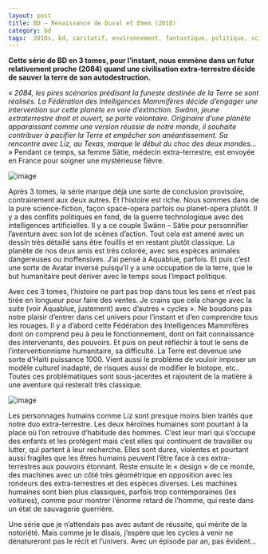 ```yaml
---
layout: post
title: BD – Renaissance de Duval et Emem (2018)
category: bd
tags:  2010s, bd, caritatif, environnement, fantastique, politique, science-fiction, space opera
---
```



**Cette série de BD en 3 tomes, pour l’instant, nous emmène dans un futur relativement proche (2084) quand une civilisation extra-terrestre décide de sauver la terre de son autodestruction.**


*« 2084, les pires scénarios prédisant la funeste destinée de la Terre se sont réalisés. La Fédération des Intelligences Mammifères décide d’engager une intervention sur cette planète en voie d’extinction. Swänn, jeune extraterrestre droit et ouvert, se porte volontaire. Originaire d’une planète apparaissant comme une version réussie de notre monde, il souhaite contribuer à pacifier la Terre et empêcher son anéantissement. Sa rencontre avec Liz, au Texas, marque le début du choc des deux mondes… »* Pendant ce temps, sa femme Sätie, médecin extra-terrestre, est envoyée en France pour soigner une mystérieuse fièvre.

![image](https://filedn.eu/llqi9IBxlYouGRXYG2xlROb/img/2021/renaissance1.jpg)

Après 3 tomes, la série marque déjà une sorte de conclusion provisoire, contrairement aux deux autres. Et l’histoire est riche. Nous sommes dans de la pure science-fiction, façon space-opera parfois ou planet-opera plutôt. Il y a des conflits politiques en fond, de la guerre technologique avec des intelligences artificielles. Il y a ce couple Swänn – Sätie pour personnifier l’aventure avec son lot de scènes d’action. Tout cela est amené avec un dessin très détaillé sans être fouillis et en restant plutôt classique. La planète de nos deux amis est très colorée, avec ses espèces animales dangereuses ou inoffensives. J’ai pensé à Aquablue, parfois. Et puis c’est une sorte de Avatar inversé puisqu’il y a une occupation de la terre, que le but humanitaire peut dériver avec le temps sous l’impact politique.

Avec ces 3 tomes, l’histoire ne part pas trop dans tous les sens et n’est pas tirée en longueur pour faire des ventes. Je crains que cela change avec la suite (voir Aquablue, justement) avec d’autres « cycles ». Ne boudons pas notre plaisir d’entrer dans cet univers pour l’instant et d’en comprendre tous les rouages. Il y a d’abord cette Fédération des Intelligences Mammifères dont on comprend peu à peu le fonctionnement, dont on fait connaissance des intervenants, des pouvoirs. Et puis on peut réfléchir à tout le sens de l’interventionnisme humanitaire, sa difficulté. La Terre est devenue une sorte d’Haïti puissance 1000. Vient aussi le problème de vouloir imposer un modèle culturel inadapté, de risques aussi de modifier le biotope, etc.. Toutes ces problématiques sont sous-jacentes et rajoutent de la matière à une aventure qui resterait très classique.

![image](https://filedn.eu/llqi9IBxlYouGRXYG2xlROb/img/2021/renaissance2.jpg)

Les personnages humains comme Liz sont presque moins bien traités que notre duo extra-terrestre. Les deux héroïnes humaines sont pourtant à la place où l’on retrouve d’habitude des hommes. C’est leur mari qui s’occupe des enfants et les protègent mais c’est elles qui continuent de travailler ou lutter, qui partent à leur recherche. Elles sont dures, violentes et pourtant aussi fragiles que les êtres humains peuvent l’être face à ces extra-terrestres aux pouvoirs étonnant. Reste ensuite le « design » de ce monde, des machines avec un côté très géométrique en opposition avec les rondeurs des extra-terrestres et des espèces diverses. Les machines humaines sont bien plus classiques, parfois trop contemporaines (les voitures), comme pour montrer l’énorme retard de l’homme, qui reste dans un état de sauvagerie guerrière.

Une série que je n’attendais pas avec autant de réussite, qui mérite de la notoriété. Mais comme je le disais, j’espère que les cycles à venir ne dénatureront pas le récit et l’univers. Avec un épisode par an, pas évident…
